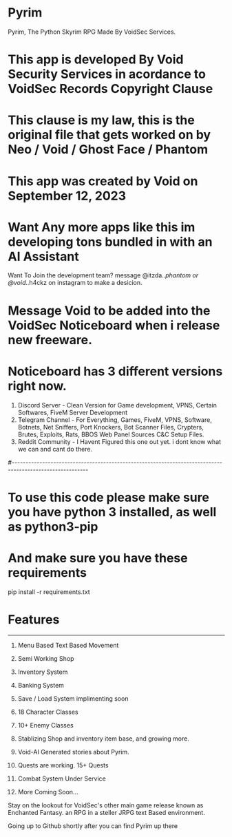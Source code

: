 # Pyrim
Pyrim, The Python Skyrim RPG Made By VoidSec Services.

# This app is developed By Void Security Services in acordance to VoidSec Records Copyright Clause
# This clause is my law, this is the original file that gets worked on by Neo / Void / Ghost Face / Phantom
# This app was created by Void on September 12, 2023
# Want Any more apps like this im developing tons bundled in with an AI Assistant
 Want To Join the development team? message @itzda._.phantom or @void._.h4ckz on instagram to make a desicion. 
# Message Void to be added into the VoidSec Noticeboard when i release new freeware. 

# Noticeboard has 3 different versions right now.
1. Discord Server - Clean Version for Game development, VPNS, Certain Softwares, FiveM Server Development
2. Telegram Channel - For Everything, Games, FiveM, VPNS, Software, Botnets, Net Sniffers, Port Knockers, Bot Scanner Files, Crypters, Brutes, Exploits, Rats, BBOS Web Panel Sources C&C Setup Files.
3. Reddit Community - I Havent Figured this one out yet. i dont know what we can and cant do there. 

#---------------------------------------------------------------------------------------------------------
# To use this code please make sure you have python 3 installed, as well as python3-pip
# And make sure you have these requirements

pip install -r requirements.txt

# Features
_____________________________________________________________

1. Menu Based Text Based Movement
2. Semi Working Shop
3. Inventory System
4. Banking System
5. Save / Load System implimenting soon
6. 18 Character Classes
7. 10+ Enemy Classes
8. Stablizing Shop and inventory item base, and growing more.
9. Void-AI Generated stories about Pyrim.
10. Quests are working. 15+ Quests
11. Combat System Under Service

12. More Coming Soon...

Stay on the lookout for VoidSec's other main game release known as Enchanted Fantasy. an RPG in a steller JRPG text Based environment.

Going up to Github shortly after you can find Pyrim up there
